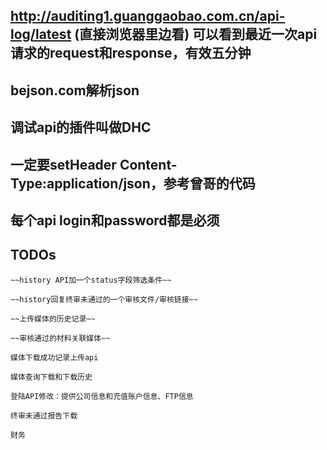 
## http://auditing1.guanggaobao.com.cn/api-log/latest (直接浏览器里边看) 可以看到最近一次api请求的request和response，有效五分钟

## bejson.com解析json

## 调试api的插件叫做DHC

## 一定要setHeader Content-Type:application/json，参考曾哥的代码

## 每个api login和password都是必须


## TODOs

    ~~history API加一个status字段筛选条件~~

    ~~history回复终审未通过的一个审核文件/审核链接~~

    ~~上传媒体的历史记录~~

    ~~审核通过的材料关联媒体~~

    媒体下载成功记录上传api

    媒体查询下载和下载历史

    登陆API修改：提供公司信息和充值账户信息、FTP信息

    终审未通过报告下载

    财务